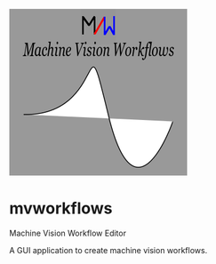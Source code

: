 ![alt text](https://github.com/abhilb/mvworkflows/blob/master/icons/splash.png "LOGO")

# mvworkflows
Machine Vision Workflow Editor

A GUI application to create machine vision workflows.
